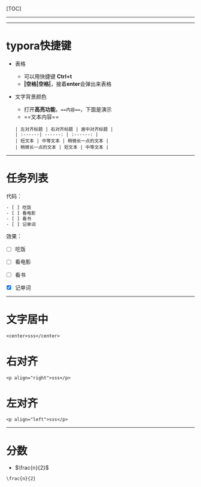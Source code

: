 [TOC]

---

---

# typora快捷键

- 表格

  - 可以用快捷键 **Ctrl+t** 
  - **|空格|空格|**，接着**enter**会弹出来表格

- 文字背景颜色

  - 打开**高亮功能**，`==内容==`，下面是演示
  - ==文本内容==

  ```markd
  | 左对齐标题 | 右对齐标题 | 居中对齐标题 |
  | :------| ------: | :------: |
  | 短文本 | 中等文本 | 稍微长一点的文本 |
  | 稍微长一点的文本 | 短文本 | 中等文本 |
  ```

  

  



---

# 任务列表

代码：

```tex
- [ ] 吃饭
- [ ] 看电影
- [ ] 看书
- [ ] 记单词
```



效果：

- [ ] 吃饭
- [ ] 看电影
- [ ] 看书
- [x] 记单词



---

# 文字居中

`<center>sss</center>`

# 右对齐

`<p align="right">sss</p>`

# 左对齐

`<p align="left">sss</p>`

---

# 分数

- $\frac{n}{2}​$

```
\frac{n}{2}
```



